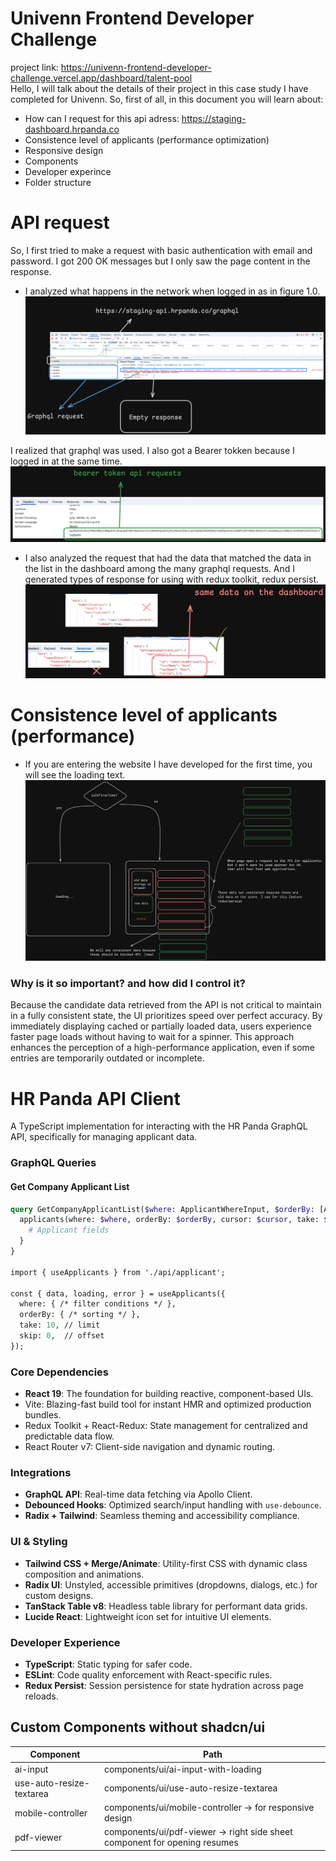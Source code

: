 
# Univenn Frontend Developer Challenge
project link: https://univenn-frontend-developer-challenge.vercel.app/dashboard/talent-pool <br>
Hello, I will talk about the details of their project in this case study I have completed for Univenn. So, first of all, in this document you will learn about: 

- How can I request for this api adress: https://staging-dashboard.hrpanda.co
- Consistence level of applicants (performance optimization)
- Responsive design
- Components
- Developer experince
- Folder structure

# API request
So, I first tried to make a request with basic authentication with email and password. I got 200 OK messages but I only saw the page content in the response.

- I analyzed what happens in the network when logged in as in figure 1.0.
![doc-1](assets/doc-1.png)

I realized that graphql was used. I also got a Bearer tokken because I logged in at the same time.
![doc-2](assets/doc-2.png)

- I also analyzed the request that had the data that matched the data in the list in the dashboard among the many graphql requests. And I generated types of response for using with redux toolkit, redux persist.
![doc-3](assets/doc-3.png)

# Consistence level of applicants (performance)
- If you are entering the website I have developed for the first time, you will see the loading text. 
![doc-4](assets/doc-4.png)

### Why is it so important? and how did I control it?
Because the candidate data retrieved from the API is not critical to maintain in a fully consistent state, the UI prioritizes speed over perfect accuracy. By immediately displaying cached or partially loaded data, users experience faster page loads without having to wait for a spinner. This approach enhances the perception of a high-performance application, even if some entries are temporarily outdated or incomplete.




# HR Panda API Client

A TypeScript implementation for interacting with the HR Panda GraphQL API, specifically for managing applicant data.

### GraphQL Queries

#### Get Company Applicant List

```graphql
query GetCompanyApplicantList($where: ApplicantWhereInput, $orderBy: [ApplicantOrderByWithRelationInput!], $cursor: ApplicantWhereUniqueInput, $take: Int, $skip: Int, $distinct: [ApplicantScalarFieldEnum!]) {
  applicants(where: $where, orderBy: $orderBy, cursor: $cursor, take: $take, skip: $skip, distinct: $distinct) {
    # Applicant fields
  }
}

import { useApplicants } from './api/applicant';

const { data, loading, error } = useApplicants({
  where: { /* filter conditions */ },
  orderBy: { /* sorting */ },
  take: 10, // limit
  skip: 0,  // offset
});
```
### Core Dependencies
- **React 19**: The foundation for building reactive, component-based UIs.
- Vite: Blazing-fast build tool for instant HMR and optimized production bundles.
- Redux Toolkit + React-Redux: State management for centralized and predictable data flow.
- React Router v7: Client-side navigation and dynamic routing.

### Integrations  
- **GraphQL API**: Real-time data fetching via Apollo Client.  
- **Debounced Hooks**: Optimized search/input handling with `use-debounce`.  
- **Radix + Tailwind**: Seamless theming and accessibility compliance.  

### UI & Styling
- **Tailwind CSS + Merge/Animate**: Utility-first CSS with dynamic class composition and animations.
- **Radix UI**: Unstyled, accessible primitives (dropdowns, dialogs, etc.) for custom designs.
- **TanStack Table v8**: Headless table library for performant data grids.
- **Lucide React**: Lightweight icon set for intuitive UI elements.

### Developer Experience
- **TypeScript**: Static typing for safer code.
- **ESLint**: Code quality enforcement with React-specific rules.
- **Redux Persist**: Session persistence for state hydration across page reloads.

## Custom Components without shadcn/ui

| Component             | Path                                                                |
| ----------------- | ------------------------------------------------------------------ |
| ai-input | components/ui/ai-input-with-loading |
| use-auto-resize-textarea | components/ui/use-auto-resize-textarea |
| mobile-controller | components/ui/mobile-controller -> for responsive design |
| pdf-viewer | components/ui/pdf-viewer -> right side sheet component for opening resumes |


